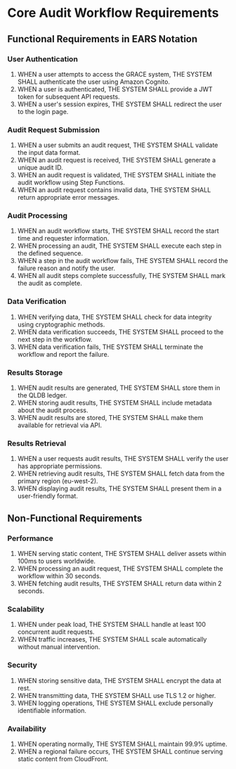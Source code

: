 # Core Audit Workflow Requirements

## Functional Requirements in EARS Notation

### User Authentication
1. WHEN a user attempts to access the GRACE system, THE SYSTEM SHALL authenticate the user using Amazon Cognito.
2. WHEN a user is authenticated, THE SYSTEM SHALL provide a JWT token for subsequent API requests.
3. WHEN a user's session expires, THE SYSTEM SHALL redirect the user to the login page.

### Audit Request Submission
1. WHEN a user submits an audit request, THE SYSTEM SHALL validate the input data format.
2. WHEN an audit request is received, THE SYSTEM SHALL generate a unique audit ID.
3. WHEN an audit request is validated, THE SYSTEM SHALL initiate the audit workflow using Step Functions.
4. WHEN an audit request contains invalid data, THE SYSTEM SHALL return appropriate error messages.

### Audit Processing
1. WHEN an audit workflow starts, THE SYSTEM SHALL record the start time and requester information.
2. WHEN processing an audit, THE SYSTEM SHALL execute each step in the defined sequence.
3. WHEN a step in the audit workflow fails, THE SYSTEM SHALL record the failure reason and notify the user.
4. WHEN all audit steps complete successfully, THE SYSTEM SHALL mark the audit as complete.

### Data Verification
1. WHEN verifying data, THE SYSTEM SHALL check for data integrity using cryptographic methods.
2. WHEN data verification succeeds, THE SYSTEM SHALL proceed to the next step in the workflow.
3. WHEN data verification fails, THE SYSTEM SHALL terminate the workflow and report the failure.

### Results Storage
1. WHEN audit results are generated, THE SYSTEM SHALL store them in the QLDB ledger.
2. WHEN storing audit results, THE SYSTEM SHALL include metadata about the audit process.
3. WHEN audit results are stored, THE SYSTEM SHALL make them available for retrieval via API.

### Results Retrieval
1. WHEN a user requests audit results, THE SYSTEM SHALL verify the user has appropriate permissions.
2. WHEN retrieving audit results, THE SYSTEM SHALL fetch data from the primary region (eu-west-2).
3. WHEN displaying audit results, THE SYSTEM SHALL present them in a user-friendly format.

## Non-Functional Requirements

### Performance
1. WHEN serving static content, THE SYSTEM SHALL deliver assets within 100ms to users worldwide.
2. WHEN processing an audit request, THE SYSTEM SHALL complete the workflow within 30 seconds.
3. WHEN fetching audit results, THE SYSTEM SHALL return data within 2 seconds.

### Scalability
1. WHEN under peak load, THE SYSTEM SHALL handle at least 100 concurrent audit requests.
2. WHEN traffic increases, THE SYSTEM SHALL scale automatically without manual intervention.

### Security
1. WHEN storing sensitive data, THE SYSTEM SHALL encrypt the data at rest.
2. WHEN transmitting data, THE SYSTEM SHALL use TLS 1.2 or higher.
3. WHEN logging operations, THE SYSTEM SHALL exclude personally identifiable information.

### Availability
1. WHEN operating normally, THE SYSTEM SHALL maintain 99.9% uptime.
2. WHEN a regional failure occurs, THE SYSTEM SHALL continue serving static content from CloudFront.